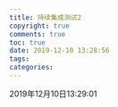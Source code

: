 ```yaml
---
title: 持续集成测试2
copyright: true
comments: true
toc: true
date: 2019-12-10 13:28:56
tags:
categories:
---
```


2019年12月10日13:29:01